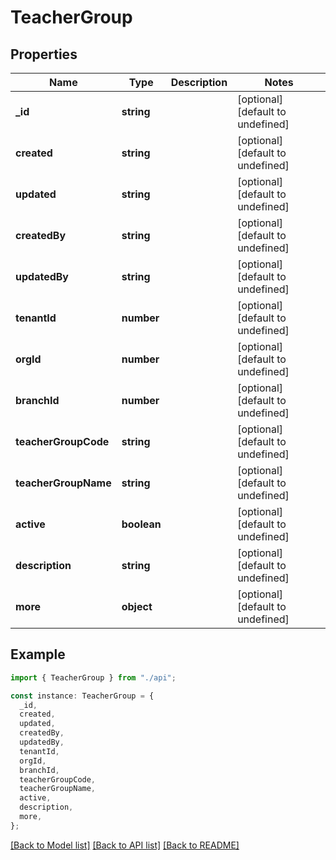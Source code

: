 # TeacherGroup

## Properties

| Name                 | Type        | Description | Notes                             |
| -------------------- | ----------- | ----------- | --------------------------------- |
| **\_id**             | **string**  |             | [optional] [default to undefined] |
| **created**          | **string**  |             | [optional] [default to undefined] |
| **updated**          | **string**  |             | [optional] [default to undefined] |
| **createdBy**        | **string**  |             | [optional] [default to undefined] |
| **updatedBy**        | **string**  |             | [optional] [default to undefined] |
| **tenantId**         | **number**  |             | [optional] [default to undefined] |
| **orgId**            | **number**  |             | [optional] [default to undefined] |
| **branchId**         | **number**  |             | [optional] [default to undefined] |
| **teacherGroupCode** | **string**  |             | [optional] [default to undefined] |
| **teacherGroupName** | **string**  |             | [optional] [default to undefined] |
| **active**           | **boolean** |             | [optional] [default to undefined] |
| **description**      | **string**  |             | [optional] [default to undefined] |
| **more**             | **object**  |             | [optional] [default to undefined] |

## Example

```typescript
import { TeacherGroup } from "./api";

const instance: TeacherGroup = {
  _id,
  created,
  updated,
  createdBy,
  updatedBy,
  tenantId,
  orgId,
  branchId,
  teacherGroupCode,
  teacherGroupName,
  active,
  description,
  more,
};
```

[[Back to Model list]](../README.md#documentation-for-models) [[Back to API list]](../README.md#documentation-for-api-endpoints) [[Back to README]](../README.md)

